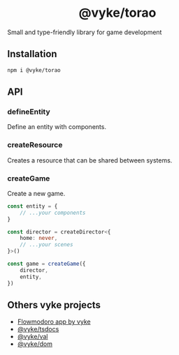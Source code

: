 <div align="center">
	<h1>
		@vyke/torao
	</h1>
</div>
Small and type-friendly library for game development

## Installation
```sh
npm i @vyke/torao
```

## API
### defineEntity
Define an entity with components.

### createResource
Creates a resource that can be shared between systems.

### createGame
Create a new game.

```ts
const entity = {
	// ...your components
}

const director = createDirector<{
	home: never,
	// ...your scenes
}>()

const game = createGame({
	director,
	entity,
})
```

## Others vyke projects
- [Flowmodoro app by vyke](https://github.com/albizures/vyke-flowmodoro)
- [@vyke/tsdocs](https://github.com/albizures/vyke-tsdocs)
- [@vyke/val](https://github.com/albizures/vyke-val)
- [@vyke/dom](https://github.com/albizures/vyke-dom)
